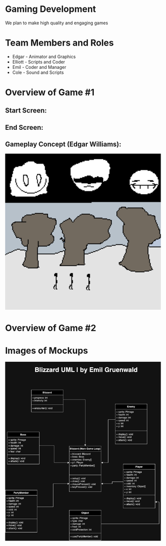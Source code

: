 # Gaming Development
We plan to make high quality and engaging games

# Team Members and Roles
* Edgar - Animator and Graphics
* Elliott - Scripts and Coder
* Emil - Coder and Manager
* Cole - Sound and Scripts

# Overview of Game #1
## Start Screen:

## End Screen:

## Gameplay Concept (Edgar Williams):
![Gameplay](https://github.com/Emil-Gruenwald/GameDev/blob/main/images/gameplayscreen.png?raw=true)

# Overview of Game #2

# Images of Mockups
![Blizzard UML](https://github.com/Emil-Gruenwald/GameDev/blob/main/images/uml.png?raw=true)
